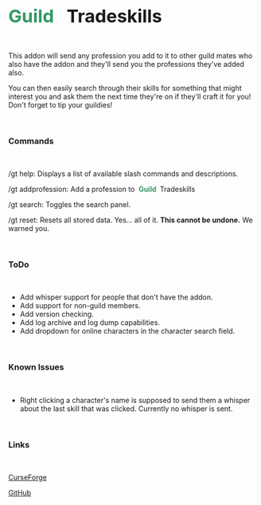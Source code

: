 <h2>
	<span style="color: #339966; font-size: 36px;">
		<strong>Guild</strong>
	</span>
	<span style="font-size: 36px;">
		<span style="color: #339966;">&nbsp;</span>
		Tradeskills
	</span>
</h2>
<p>&nbsp;</p>
<p>This addon will send any profession you add to it to other guild mates who also have the addon and they'll send you the professions they've added also.</p>
<p>You can then easily search through their skills for something that might interest you and ask them the next time they're on if they'll craft it for you! Don't forget to tip your guildies!</p>
<p>&nbsp;</p>
<h3>
	<a id="user-content-commands" class="anchor" href="https://github.com/Chalos-Atiesh/GuildTradeskills/blob/master/README.md#commands" aria-hidden="true"></a>
	Commands
</h3>
<p>&nbsp;</p>
<p>/gt help: Displays a list of available slash commands and descriptions.</p>
<p>/gt addprofession: Add a profession to&nbsp;
	<span style="color: #339966;">
		<strong>Guild&nbsp;</strong>
	</span>
	Tradeskills
</p>
<p>/gt search: Toggles the search panel.</p>
<p>/gt reset: Resets all stored data. Yes... all of it.&nbsp;<strong>This cannot be undone.</strong>&nbsp;We warned you.</p>
<p>&nbsp;</p>
<h3>
	<a id="user-content-todo" class="anchor" href="https://github.com/Chalos-Atiesh/GuildTradeskills/blob/master/README.md#todo" aria-hidden="true"></a>
	ToDo
</h3>
<p>&nbsp;</p>
<ul>
	<li>Add whisper support for people that don't have the addon.</li>
	<li>Add support for non-guild members.</li>
	<li>Add version checking.</li>
	<li>Add log archive and log dump capabilities.</li>
	<li>Add dropdown for online characters in the character search field.</li>
</ul>
<p>&nbsp;</p>
<h3>
	<a id="user-content-known-issues" class="anchor" href="https://github.com/Chalos-Atiesh/GuildTradeskills/blob/master/README.md#known-issues" aria-hidden="true"></a>
	Known Issues
</h3>
<p>&nbsp;</p>
<ul>
	<li>Right clicking a character's name is supposed to send them a whisper about the last skill that was clicked. Currently no whisper is sent.</li>
</ul>
<p>&nbsp;</p>
<h3>
	<a id="user-content-links" class="anchor" href="https://github.com/Chalos-Atiesh/GuildTradeskills/blob/master/README.md#links" aria-hidden="true"></a>
	Links
</h3>
<p>&nbsp;</p>
<p>
	<a href="https://www.curseforge.com/wow/addons/guild-tradeskills/settings/general" rel="nofollow">CurseForge</a>
</p>
<p>
	<a href="https://github.com/Chalos-Atiesh/GuildTradeskills">GitHub</a>
</p>